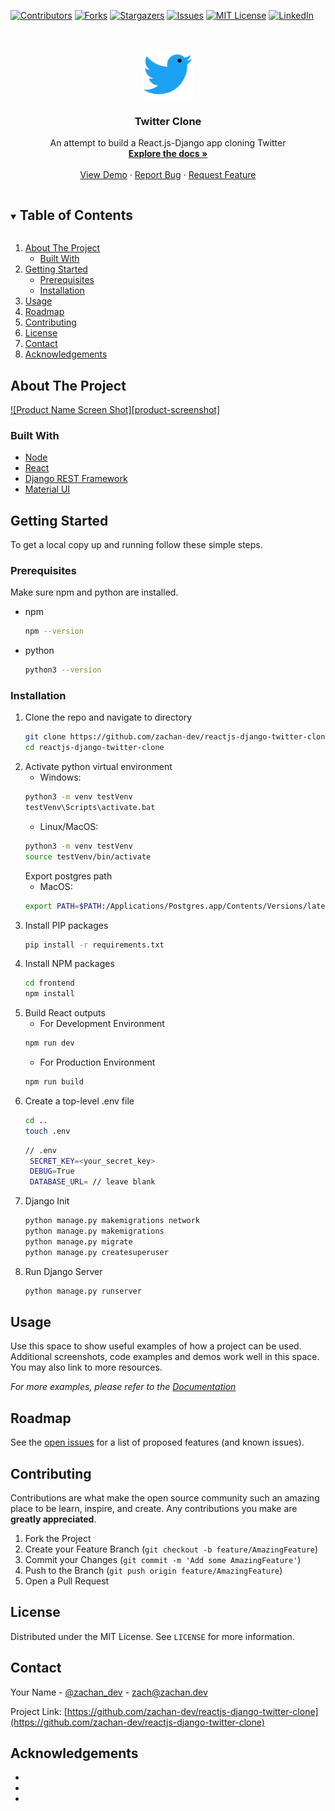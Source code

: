 <!--
*** Thanks for checking out the Best-README-Template. If you have a suggestion
*** that would make this better, please fork the repo and create a pull request
*** or simply open an issue with the tag "enhancement".
*** Thanks again! Now go create something AMAZING! :D
***
***
***
*** To avoid retyping too much info. Do a search and replace for the following:
*** zachan-dev, reactjs-django-twitter-clone, zachan_dev, zach@zachan.dev, Twitter Clone, An attempt to build a React.js-Django app cloning Twitter
-->



<!-- PROJECT SHIELDS -->
<!--
*** I'm using markdown "reference style" links for readability.
*** Reference links are enclosed in brackets [ ] instead of parentheses ( ).
*** See the bottom of this document for the declaration of the reference variables
*** for contributors-url, forks-url, etc. This is an optional, concise syntax you may use.
*** https://www.markdownguide.org/basic-syntax/#reference-style-links
-->
[![Contributors][contributors-shield]][contributors-url]
[![Forks][forks-shield]][forks-url]
[![Stargazers][stars-shield]][stars-url]
[![Issues][issues-shield]][issues-url]
[![MIT License][license-shield]][license-url]
[![LinkedIn][linkedin-shield]][linkedin-url]



<!-- PROJECT LOGO -->
<br />
<p align="center">
  <a href="https://github.com/zachan-dev/reactjs-django-twitter-clone">
    <img src="README_contents/images/logo.png" alt="Logo" width="80" height="80">
  </a>

  <h3 align="center">Twitter Clone</h3>

  <p align="center">
    An attempt to build a React.js-Django app cloning Twitter
    <br />
    <a href="https://github.com/zachan-dev/reactjs-django-twitter-clone"><strong>Explore the docs »</strong></a>
    <br />
    <br />
    <a href="https://github.com/zachan-dev/reactjs-django-twitter-clone">View Demo</a>
    ·
    <a href="https://github.com/zachan-dev/reactjs-django-twitter-clone/issues">Report Bug</a>
    ·
    <a href="https://github.com/zachan-dev/reactjs-django-twitter-clone/issues">Request Feature</a>
  </p>
</p>



<!-- TABLE OF CONTENTS -->
<details open="open">
  <summary><h2 style="display: inline-block">Table of Contents</h2></summary>
  <ol>
    <li>
      <a href="#about-the-project">About The Project</a>
      <ul>
        <li><a href="#built-with">Built With</a></li>
      </ul>
    </li>
    <li>
      <a href="#getting-started">Getting Started</a>
      <ul>
        <li><a href="#prerequisites">Prerequisites</a></li>
        <li><a href="#installation">Installation</a></li>
      </ul>
    </li>
    <li><a href="#usage">Usage</a></li>
    <li><a href="#roadmap">Roadmap</a></li>
    <li><a href="#contributing">Contributing</a></li>
    <li><a href="#license">License</a></li>
    <li><a href="#contact">Contact</a></li>
    <li><a href="#acknowledgements">Acknowledgements</a></li>
  </ol>
</details>



<!-- ABOUT THE PROJECT -->
## About The Project

[![Product Name Screen Shot][product-screenshot]](https://example.com)

### Built With

* [Node](https://nodejs.org/)
* [React](https://reactjs.org/)
* [Django REST Framework](https://www.django-rest-framework.org/)
* [Material UI](https://material-ui.com/)



<!-- GETTING STARTED -->
## Getting Started

To get a local copy up and running follow these simple steps.

### Prerequisites

Make sure npm and python are installed.
* npm
  ```sh
  npm --version
  ```
* python
  ```sh
  python3 --version
  ```

### Installation

1. Clone the repo and navigate to directory
   ```sh
   git clone https://github.com/zachan-dev/reactjs-django-twitter-clone.git
   cd reactjs-django-twitter-clone
   ```
2. Activate python virtual environment
   - Windows:
   ```sh
   python3 -m venv testVenv
   testVenv\Scripts\activate.bat
   ```
   - Linux/MacOS:
   ```sh
   python3 -m venv testVenv
   source testVenv/bin/activate
   ```
   Export postgres path
    - MacOS:
    ```sh
    export PATH=$PATH:/Applications/Postgres.app/Contents/Versions/latest/bin
    ```
3. Install PIP packages
   ```sh
   pip install -r requirements.txt
   ```
4. Install NPM packages
   ```sh
   cd frontend
   npm install
   ```
5. Build React outputs
   - For Development Environment
   ```sh
   npm run dev
   ```
   - For Production Environment
   ```sh
   npm run build
   ```
6. Create a top-level .env file
   ```sh
   cd ..
   touch .env
   ```
   ```sh
   // .env
    SECRET_KEY=<your_secret_key>
    DEBUG=True
    DATABASE_URL= // leave blank
   ```
7. Django Init
   ```sh
   python manage.py makemigrations network
   python manage.py makemigrations
   python manage.py migrate
   python manage.py createsuperuser
8. Run Django Server
   ```sh
   python manage.py runserver
   ```

<!-- USAGE EXAMPLES -->
## Usage

Use this space to show useful examples of how a project can be used. Additional screenshots, code examples and demos work well in this space. You may also link to more resources.

_For more examples, please refer to the [Documentation](https://example.com)_



<!-- ROADMAP -->
## Roadmap

See the [open issues](https://github.com/zachan-dev/reactjs-django-twitter-clone/issues) for a list of proposed features (and known issues).



<!-- CONTRIBUTING -->
## Contributing

Contributions are what make the open source community such an amazing place to be learn, inspire, and create. Any contributions you make are **greatly appreciated**.

1. Fork the Project
2. Create your Feature Branch (`git checkout -b feature/AmazingFeature`)
3. Commit your Changes (`git commit -m 'Add some AmazingFeature'`)
4. Push to the Branch (`git push origin feature/AmazingFeature`)
5. Open a Pull Request



<!-- LICENSE -->
## License

Distributed under the MIT License. See `LICENSE` for more information.



<!-- CONTACT -->
## Contact

Your Name - [@zachan_dev](https://twitter.com/zachan_dev) - zach@zachan.dev

Project Link: [https://github.com/zachan-dev/reactjs-django-twitter-clone](https://github.com/zachan-dev/reactjs-django-twitter-clone)



<!-- ACKNOWLEDGEMENTS -->
## Acknowledgements

* []()
* []()
* []()





<!-- MARKDOWN LINKS & IMAGES -->
<!-- https://www.markdownguide.org/basic-syntax/#reference-style-links -->
[contributors-shield]: https://img.shields.io/github/contributors/zachan-dev/reactjs-django-twitter-clone.svg?style=for-the-badge
[contributors-url]: https://github.com/zachan-dev/reactjs-django-twitter-clone/graphs/contributors
[forks-shield]: https://img.shields.io/github/forks/zachan-dev/reactjs-django-twitter-clone.svg?style=for-the-badge
[forks-url]: https://github.com/zachan-dev/reactjs-django-twitter-clone/network/members
[stars-shield]: https://img.shields.io/github/stars/zachan-dev/reactjs-django-twitter-clone.svg?style=for-the-badge
[stars-url]: https://github.com/zachan-dev/reactjs-django-twitter-clone/stargazers
[issues-shield]: https://img.shields.io/github/issues/zachan-dev/reactjs-django-twitter-clone.svg?style=for-the-badge
[issues-url]: https://github.com/zachan-dev/reactjs-django-twitter-clone/issues
[license-shield]: https://img.shields.io/github/license/zachan-dev/reactjs-django-twitter-clone.svg?style=for-the-badge
[license-url]: https://github.com/zachan-dev/reactjs-django-twitter-clone/blob/master/LICENSE.txt
[linkedin-shield]: https://img.shields.io/badge/-LinkedIn-black.svg?style=for-the-badge&logo=linkedin&colorB=555
[linkedin-url]: https://linkedin.com/in/zach-chan-hk/
